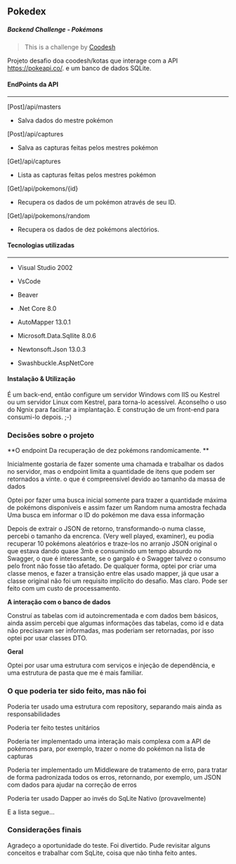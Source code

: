 ## Pokedex
##### Backend Challenge - Pokémons

> This is a challenge by [Coodesh](https://coodesh.com/)

Projeto desafio doa coodesh/kotas que interage com a API https://pokeapi.co/. e um banco de dados SQLite.

#### EndPoints da API
____
[Post]/api/masters
- Salva dados do mestre pokémon

[Post]/api/captures
- Salva as capturas feitas pelos mestres pokémon

[Get]/api/captures
- Lista as capturas feitas pelos mestres pokémon

[Get]/api/pokemons/{id}
- Recupera os dados de um pokémon através de seu ID.

[Get]/api/pokemons/random
-  Recupera os dados de dez pokémons alectórios. 

#### Tecnologias utilizadas
____

-  Visual Studio 2002
-  VsCode
-  Beaver

-  .Net Core 8.0
-  AutoMapper 13.0.1
-  Microsoft.Data.Sqllite 8.0.6
-  Newtonsoft.Json 13.0.3
-  Swashbuckle.AspNetCore

#### Instalação & Utilização

É um back-end, então configure um servidor Windows com IIS ou Kestrel
ou um servidor Linux com Kestrel, para torna-lo acessível.
Aconselho o uso do Ngnix para facilitar a implantação. 
E construção de um front-end para consumi-lo
depois.
;-)

### Decisões sobre o projeto

**O endpoint Da recuperação de dez pokémons randomicamente. **

Inicialmente gostaria de fazer somente uma chamada e trabalhar os dados
no servidor, mas o endpoint limita a quantidade de itens que podem ser retornados a vinte. o que é compreensível devido ao tamanho da massa de dados

Optei por fazer uma busca inicial somente para trazer a quantidade máxima de
pokémons disponíveis e assim fazer um Random numa amostra fechada
Uma busca em informar o ID do pokémon me dava essa informação

Depois de extrair o JSON de retorno, transformando-o numa classe, percebi
o tamanho da encrenca. (Very well played, examiner), eu podia recuperar 10 pokémons aleatórios e traze-los no arranjo JSON original o que estava dando quase 3mb e consumindo um tempo absurdo no Swagger, o que é interessante, se o gargalo é o Swagger talvez o consumo pelo front não fosse tão afetado. De qualquer forma, optei por criar uma classe menos, e fazer a transição entre elas usado mapper, já que usar a classe original não foi um requisito implícito do desafio. Mas claro. Pode ser feito com um custo de processamento.

**A interação com o banco de dados**

Construí as tabelas com id autoincrementada e com dados bem básicos, ainda
assim percebi que algumas informações das tabelas, como id e data não precisavam ser informadas, mas poderiam ser retornadas, por isso optei por usar
classes DTO.

**Geral**

Optei por usar uma estrutura com serviços e injeção de dependência, e uma estrutura de pasta que me é mais familiar. 

### O que poderia ter sido feito, mas não foi

Poderia ter usado uma estrutura com repository, separando mais ainda as responsabilidades

Poderia ter feito testes unitários

Poderia ter implementado uma interação mais complexa com a API de pokémons
para, por exemplo, trazer o nome do pokémon na lista de capturas

Poderia ter implementado um Middleware de tratamento de erro, para tratar
de forma padronizada todos os erros, retornando, por exemplo, um JSON com 
dados para ajudar na correção de erros

Poderia ter usado Dapper ao invés do SqLite Nativo (provavelmente)

E a lista segue...

### Considerações finais

Agradeço a oportunidade do teste. Foi divertido. 
Pude revisitar alguns conceitos e trabalhar com SqLite, coisa que não tinha feito antes.











